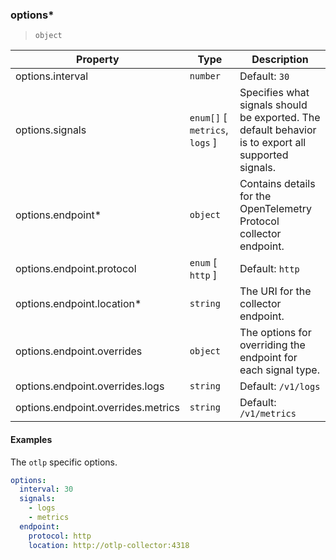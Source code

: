 ### options\*

> `object`

| Property | Type | Description |
| -- | -- | -- |
| options.interval |  `number` | Default: `30` |  Interval in seconds to push data to the collector. | 
| options.signals |  `enum[]` [ `metrics`, `logs` ] |  Specifies what signals should be exported. The default behavior is to export all supported signals. | 
| options.endpoint\* |  `object` |  Contains details for the OpenTelemetry Protocol collector endpoint. | 
| options.endpoint.protocol |  `enum` [ `http` ] | Default: `http` |  Specifies the protocol to use for exporting data for exporting data to the [OTEL Collector](https://opentelemetry.io/docs/collector/). | 
| options.endpoint.location\* |  `string` |  The URI for the collector endpoint. | 
| options.endpoint.overrides |  `object` |  The options for overriding the endpoint for each signal type. | 
| options.endpoint.overrides.logs |  `string` | Default: `/v1/logs` |  The `logs` signal endpoint URI. | 
| options.endpoint.overrides.metrics |  `string` | Default: `/v1/metrics` |  The `metrics` signal endpoint URI. | 

#### Examples

The `otlp` specific options.

```yaml
options:
  interval: 30
  signals:
    - logs
    - metrics
  endpoint:
    protocol: http
    location: http://otlp-collector:4318
```

